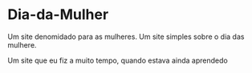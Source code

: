 # Dia-da-Mulher

Um site denomidado para as mulheres.
Um site simples sobre o dia das mulhere. 
<p>Um site que eu fiz a muito tempo, quando estava ainda aprendedo</p>
